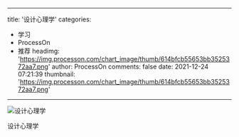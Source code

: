 
---
title: '设计心理学'
categories: 
 - 学习
 - ProcessOn
 - 推荐
headimg: 'https://img.processon.com/chart_image/thumb/614bfcb55653bb3525372aa7.png'
author: ProcessOn
comments: false
date: 2021-12-24 07:21:39
thumbnail: 'https://img.processon.com/chart_image/thumb/614bfcb55653bb3525372aa7.png'
---

<div>   
<img class="thumb" alt="设计心理学" src="https://img.processon.com/chart_image/thumb/614bfcb55653bb3525372aa7.png" referrerpolicy="no-referrer">
<p>设计心理学</p>  
</div>
            